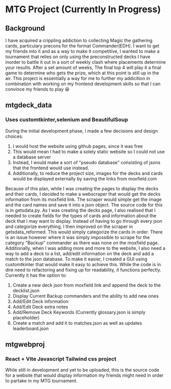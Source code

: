 # MTG Project (Currently In Progress)
## Background
I have acquired a crippling addiction to collecting Magic the gathering cards, particulary precons for the format Commander(EDH). 
I want to get my friends into it and as a way to make it competitive, I wanted to make a tournament that relies on only using the preconstructed decks
I have inorder to battle it out in a sort of weekly clash where placements determine your results. After a set amount of weeks, The final top 4 will play it a
final game to determine who gets the prize, which at this point is still up in the air. This project is essentially a way for me to further my addicition in combination with working on my 
frontend development skills so that I can convince my friends to play :laughing:

## mtgdeck_data 
### Uses customtkinter,selenium and BeautifulSoup
During the initial development phase, I made a few decisions and design choices:
1. I would host the website using github pages, since it was free
2. This would mean I had to make a solely static website so I could not use a database server
3. Instead, I would make a sort of "pseudo database" consisting of jsons that the frontend would use instead.
4. Additionally, to reduce the project size, images for the decks and cards would be displayed externally by saving the links from moxfield.com

Because of this plan, while I was creating the pages to display the decks and their cards, I decided to make a webscraper that would get the decks information from its moxfield link. The scraper would simple
get the image and the card names and save it into a json object. The source code for this is in getsdata.py. As I was creating the decks page, I also realised that I needed to create fields for the types of cards and information about the deck that I may want to display. Instead of having to go through every json and categorize everything, I then improved on the scraper in getsdata_reformed. This would simply categorize the cards in order. There is an issue however where it was simply impossible to scrape for the category "Backup" commander as there was none on the moxfield page. Additionally, when I was adding more and more to the website, I also need a way to add a deck to a list, add/edit information on the deck and add a match to the json database. To make it easier, I created a GUI using customtkinter that would make it easy to achieve this. While the code is in dire need to refactoring and fixing up for readability, it functions perfectly. Currently it has the option to:
1. Create a new deck json from moxfield link and append the deck to the decklist.json
2. Display Current Backup commanders and the ability to add new ones
3. Add/Edit Deck information
4. Add/Edit Deck extra notes
5. Add/Remove Deck Keywords (Currently glossary.json is simply placeholder)
6. Create a match and add it to matches.json as well as updates leaderboard.json

## mtgwebproj
### React + Vite Javascript Tailwind css project
While still in development and yet to be uploaded, this is the source code for a website that would display information my friends might need in order to partake in my MTG tournament. 
